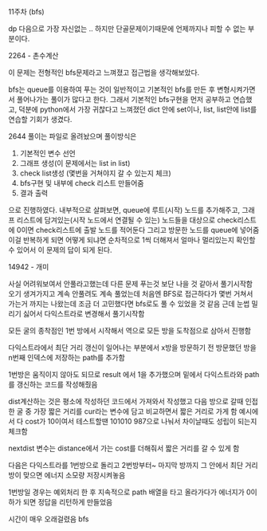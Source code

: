 11주차 (bfs)

dp 다음으로 가장 자신없는 .. 하지만 단골문제이기때문에 언제까지나 피할 수 없는 부분이다.

2264 - 촌수계산

이 문제는 전형적인 bfs문제라고 느껴졌고 접근법을 생각해보았다.

bfs는 queue를 이용하여 푸는 것이 일반적이고 기본적인 bfs를 만든 후 변형시켜가면서 풀어나가는 풀이가 많다고 한다.
그래서 기본적인 bfs구현을 먼저 공부하고 연습했고,
덕분에 python에서 가장 귀찮다고 느껴졌던 dict 안에 set이나, list, list안에 list를 연습할 기회가 생겼다.

2644 풀이는 파일로 올려놨으며 
풀이방식은
1. 기본적인 변수 선언
2. 그래프 생성(이 문제에서는 list in list)
3. check list생성 (몇번을 거쳐야지 갈 수 있는지 체크)
4. bfs구현 및 내부에 check 리스트 만들어줌
5. 결과 출력


으로 진행하였다.
내부적으로 살펴보면, queue에 루트(시작) 노드를 추가해주고, 그래프 리스트에 담겨있는(시작 노드에서 연결될 수 있는) 노드들을 대상으로 check리스트에 0이면 check리스트에 출발 노드를 적어둔다
그리고 방문한 노드를 queue에 넣어줌
이걸 반복하게 되면 어떻게 되냐면 순차적으로 1씩 더해져서 얼마나 멀리있는지 확인할 수 있어서 이 문제의 답이 되게 된다.


14942 - 개미


사실 어려워보여서 안풀라고했는데 다른 문제 푸는것 보단 나을 것 같아서 풀기시작함
오기 생겨가지고 계속 안풀려도 계속 풀었는데 처음엔 BFS로 접근하다가 몇번 거쳐서 가는거 까지는 나왔는데 조금 더 고민했다면 bfs로도 풀 수 있었을 것 같음
근데 눈썹 밀리기 싫어서 다익스트라로 변경해서 풀기시작함

모든 굴의 종착점인 1번 방에서 시작해서 역으로 모든 방을 도착점으로 삼아서 진행함

다익스트라에서 최단 거리 갱신이 일어나는 부분에서 x방을 방문하기 전 방문했던 방을 n번째 인덱스에 저장하는 path를 추가함

1번방은 움직이지 않아도 되므로 result 에서 1을 추가했으며
밑에서 다익스트라와 path를 갱신하는 코드를 작성해줬음

dist계산하는 것은 평소에 작성하던 코드에서 가져와서 작성했고 다음 방으로 갈때 인접한 굴 중 가장 짧은 거리를 cur라는 변수에 담고 비교하면서 짧은 거리로 가게 함
예시에서 다 cost가 10이여서 테스트할땐 101010 987으로 나눠서 차이날때도 성립이 되는지 체크함

nextdist 변수는 distance에서 가는 cost를 더해줘서 짧은 거리를 갈 수 있게 함


다음은 다익스트라를 1번방으로 돌리고 
2번방부터~ 마지막 방까지 그 안에서 최단 거리 방이 맞으면 에너지 소모량 저장시켜놓음

1번방일 경우는 예외처리 한 후 지속적으로 path 배열을 타고 올라가다가 에너지가 0이하가 되면 정답을 리턴하게 만들었음

시간이 매우 오래걸렸음 bfs
